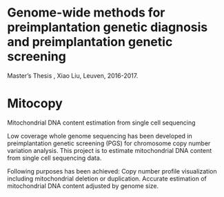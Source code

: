 # Genome-wide methods for preimplantation genetic diagnosis and preimplantation genetic screening

Master’s Thesis , Xiao Liu, Leuven, 2016-2017.



# Mitocopy
Mitochondrial DNA content estimation from single cell sequencing

Low coverage whole genome sequencing has been developed in preimplantation genetic screening (PGS) for chromosome copy number variation analysis. This project is to estimate mitochondrial DNA content from single cell sequencing data.

Following purposes has been achieved:
Copy number profile visualization including mitochondrial deletion or duplication.
Accurate estimation of mitochondrial DNA content adjusted by genome size.
